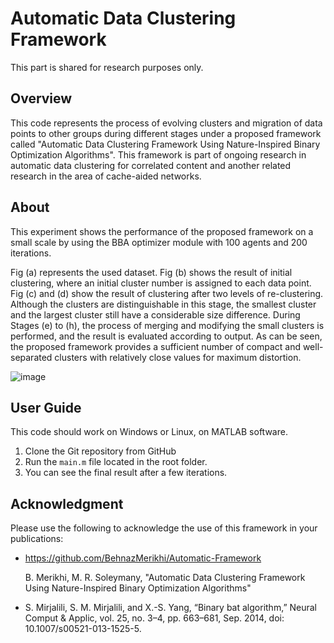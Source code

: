 # Automatic Data Clustering Framework 
This part is shared for research purposes only.
 
## Overview

This code represents the process of evolving clusters and migration of data points to other groups during different stages under a proposed framework called "Automatic Data Clustering Framework Using Nature-Inspired Binary Optimization Algorithms". 
This framework is part of ongoing research in automatic data clustering for correlated content and another related research in the area of cache-aided networks.

## About 
This experiment shows the performance of the proposed framework on a small scale by using the BBA optimizer module with 100 agents and 200 iterations. 

Fig (a) represents the used dataset. Fig (b) shows the result of initial clustering, where an initial cluster number is assigned to each data point. Fig (c) and (d) show the result of clustering after two levels of re-clustering. Although the clusters are distinguishable in this stage, the smallest cluster and the largest cluster still have a considerable size difference. During Stages (e) to (h), the process of merging and modifying the small clusters is performed, and the result is evaluated according to output. As can be seen, the proposed framework provides a sufficient number of compact and well-separated clusters with relatively close values for maximum distortion.

![image](https://user-images.githubusercontent.com/12595842/112735401-12ae3980-8f22-11eb-8bcc-0c339b6c70fb.png)

## User Guide

This code should work on Windows or Linux, on MATLAB software.
1. Clone the Git repository from GitHub
2. Run the `main.m` file located in the root folder.
3. You can see the final result after a few iterations. 

## Acknowledgment
Please use the following to acknowledge the use of this framework in your publications:

+ https://github.com/BehnazMerikhi/Automatic-Framework

  B. Merikhi, M. R. Soleymany, "Automatic Data Clustering Framework Using Nature-Inspired Binary Optimization Algorithms"

+ S. Mirjalili, S. M. Mirjalili, and X.-S. Yang, “Binary bat algorithm,”
Neural Comput & Applic, vol. 25, no. 3–4, pp. 663–681, Sep. 2014,
doi: 10.1007/s00521-013-1525-5.

